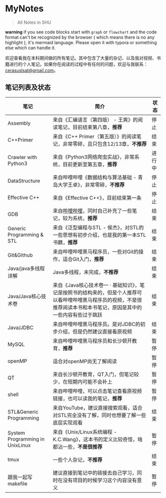 # MyNotes

> All Notes in SHU

**warning**	if you see code blocks start with `graph` or `flowchart` and the code format can't be recognized by the browser ( which means there is no any highlight ), it's mermaid language. Please open it with typora or something else which can handle it.



欢迎查看我在本科期间做的所有笔记。其中包含了大量的杂记、以及我对视频、书籍进行的个人笔记。如果你在阅读的过程中有任何的问题，欢迎与我联系：cerasuslsat@gmail.com。



## 笔记列表及状态

| 笔记                            | 简介                                                         | 状态   |
| ------------------------------- | ------------------------------------------------------------ | ------ |
| Assembly                        | 来自《汇编语言（第四版） - 王爽》的阅读笔记，目前结束第八章，**推荐** | 停止   |
| C++Primer                       | 来自《C++ Primer（第五版）》的阅读笔记，非常零碎，且只包含12/13章，**不推荐** | 结束   |
| Crawler with Python3            | 来自《Python3网络爬虫实战》，非常系统，目前更新至第五章，**推荐** | 进行中 |
| DataStructure                   | 来自哔哩哔哩《数据结构与算法基础 - 青岛大学王卓》，非常零碎，**不推荐** | 停止   |
| Effective C++                   | 来自《Effective C++》，目前结束第一条                        | 停止   |
| GDB                             | 来自[哔哩哔哩](https://www.bilibili.com/video/BV1EK411g7Li)，同时自己补充了一些笔记，较为系统，**推荐** | 结束   |
| Generic Programming & STL       | 来自《泛型编程与STL - 侯杰》，对STL的一些思想有初步介绍，也是我的第一本STL书籍，**推荐** | 结束   |
| Git&Github                      | 来自哔哩哔哩黑马程序员，一些对Git的操作，适合Git入门，**推荐** | 结束   |
| Java/java多线程详解             | Java多线程，未完成，**不推荐**                               | 结束   |
| Java/Java核心技术卷             | 来自《Java核心技术卷一 · 基础知识》，笔记是按照书的结构来的，但是个人推荐可以看哔哩哔哩黑马程序员的视频，不是很推荐阅读本书和本书笔记，原因是其中的一些内容有些过于跳跃 | 结束   |
| Java/JDBC                       | 来自哔哩哔哩黑马程序员。是对JDBC的初步介绍，但是仍然建议直接看原视频 | 结束   |
| MySQL                           | 来自哔哩哔哩黑马程序员和长沙顿开教育，**推荐**               | 暂停   |
| openMP                          | 适合对openMP尚无了解阅读                                     | 暂停   |
| QT                              | 来自长沙顿开教育，QT入门，但笔记较少，在短期内可能不会补上   | 暂停   |
| shell                           | 来自哔哩哔哩，可以点击笔记查看原视频链接，也可以读我的笔记，**推荐** | 暂停   |
| STL&Generic Programming         | 来自YouTube，建议直接搜索观看，适合对STL完全没有了解，同时也想要了解一些底层实现观看 | 结束   |
| System Programming in UnixLinux | 来自《Unix/Linux系统编程 - K.C.Wang》，这本书的定义比较奇怪，啥都沾一些，**不是很推荐** | 暂停   |
| tmux                            | 一些个人杂记，**不推荐**                                     | 结束   |
| 跟我一起写makefile              | 建议直接到笔记中的链接去自己学习，同时在没有项目的时候学习这个内容没有意义 | 暂停   |


